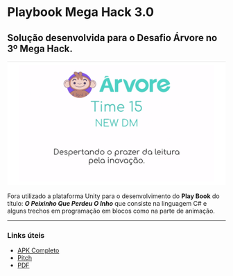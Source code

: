 # Playbook Mega Hack 3.0

## Solução desenvolvida para o Desafio Árvore no 3º Mega Hack.

<p align="center">
  <img alt="New DM" src="https://github.com/MahatKC/playbookmegahack/blob/master/time%20logo.png">
</p>

Fora utilizado a plataforma Unity para o desenvolvimento do **Play Book** do título: ***O Peixinho Que Perdeu O Inho*** que consiste na linguagem C# e alguns trechos em programação em blocos como na parte de animação.

________

### Links úteis

* [APK Completo](https://drive.google.com/file/d/1dgyfod54xbqqqhXPwQ5Gg3mYHFOAekBt/view?usp=sharing)
* [Pitch](https://youtu.be/Baa-o7Ehn1g)
* [PDF](https://storage.googleapis.com/shawee-production.appspot.com/shawee/projectfiles/1e60b318-dbd4-4861-895d-1877c697fc20.pdf)

